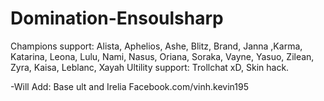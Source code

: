 # Domination-Ensoulsharp
Champions support: Alista, Aphelios, Ashe, Blitz, Brand, Janna ,Karma, Katarina, Leona, Lulu, Nami, Nasus, Oriana, Soraka, Vayne, Yasuo, Zilean, Zyra, Kaisa, Leblanc, Xayah 
Ultility support: Trollchat xD, Skin hack.

-Will Add: Base ult and Irelia
Facebook.com/vinh.kevin195

